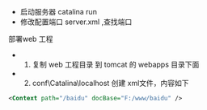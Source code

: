 - 启动服务器  catalina run
- 修改配置端口  server.xml  ,查找端口


部署web 工程
- 1. 复制 web 工程目录 到 tomcat 的  webapps 目录下面
- 2. conf\Catalina\localhost 创建 xml文件，内容如下
```xml
<Context path="/baidu" docBase="F:/www/baidu" />
```